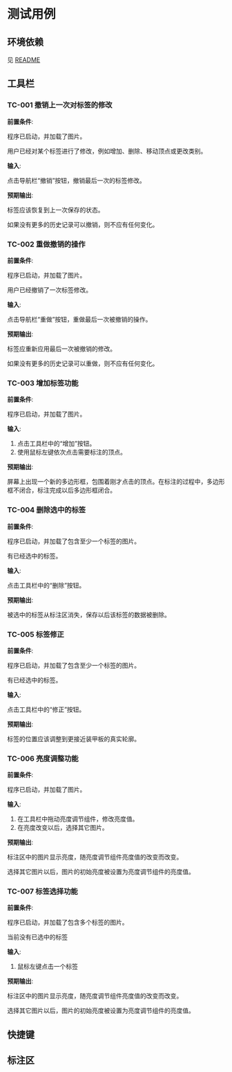# 测试用例

## 环境依赖

见 [README](../../README.md)



## 工具栏

### TC-001 撤销上一次对标签的修改

**前置条件**:

程序已启动，并加载了图片。

用户已经对某个标签进行了修改，例如增加、删除、移动顶点或更改类别。

**输入**:

点击导航栏“撤销”按钮，撤销最后一次的标签修改。

**预期输出**:

标签应该恢复到上一次保存的状态。

如果没有更多的历史记录可以撤销，则不应有任何变化。



### TC-002 重做撤销的操作

**前置条件**:

程序已启动，并加载了图片。

用户已经撤销了一次标签修改。

**输入**:

点击导航栏“重做”按钮，重做最后一次被撤销的操作。

**预期输出**:

标签应重新应用最后一次被撤销的修改。

如果没有更多的历史记录可以重做，则不应有任何变化。



### TC-003 增加标签功能

**前置条件**:

程序已启动，并加载了图片。

**输入**:

1. 点击工具栏中的“增加”按钮。
2. 使用鼠标左键依次点击需要标注的顶点。

**预期输出**:

屏幕上出现一个新的多边形框，包围着刚才点击的顶点。在标注的过程中，多边形框不闭合，标注完成以后多边形框闭合。



### TC-004 删除选中的标签

**前置条件**:

程序已启动，并加载了包含至少一个标签的图片。

有已经选中的标签。

**输入**:

点击工具栏中的“删除”按钮。

**预期输出**:

被选中的标签从标注区消失，保存以后该标签的数据被删除。



### TC-005 标签修正

**前置条件**:

程序已启动，并加载了包含至少一个标签的图片。

有已经选中的标签。

**输入**:

点击工具栏中的“修正”按钮。

**预期输出**:

标签的位置应该调整到更接近装甲板的真实轮廓。



### TC-006 亮度调整功能

**前置条件**:

程序已启动，并加载了图片。

**输入**:

1. 在工具栏中拖动亮度调节组件，修改亮度值。
2. 在亮度改变以后，选择其它图片。

**预期输出**:

标注区中的图片显示亮度，随亮度调节组件亮度值的改变而改变。

选择其它图片以后，图片的初始亮度被设置为亮度调节组件的亮度值。



### TC-007 标签选择功能

**前置条件**:

程序已启动，并加载了包含多个标签的图片。

当前没有已选中的标签

**输入**:

1. 鼠标左键点击一个标签

**预期输出**:

标注区中的图片显示亮度，随亮度调节组件亮度值的改变而改变。

选择其它图片以后，图片的初始亮度被设置为亮度调节组件的亮度值。



## 快捷键





## 标注区